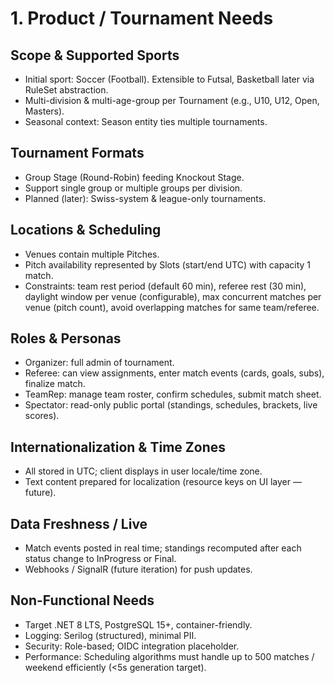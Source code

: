 # 1. Product / Tournament Needs

## Scope & Supported Sports
- Initial sport: Soccer (Football). Extensible to Futsal, Basketball later via RuleSet abstraction.
- Multi-division & multi-age-group per Tournament (e.g., U10, U12, Open, Masters).
- Seasonal context: Season entity ties multiple tournaments.

## Tournament Formats
- Group Stage (Round-Robin) feeding Knockout Stage.
- Support single group or multiple groups per division.
- Planned (later): Swiss-system & league-only tournaments.

## Locations & Scheduling
- Venues contain multiple Pitches.
- Pitch availability represented by Slots (start/end UTC) with capacity 1 match.
- Constraints: team rest period (default 60 min), referee rest (30 min), daylight window per venue (configurable), max concurrent matches per venue (pitch count), avoid overlapping matches for same team/referee.

## Roles & Personas
- Organizer: full admin of tournament.
- Referee: can view assignments, enter match events (cards, goals, subs), finalize match.
- TeamRep: manage team roster, confirm schedules, submit match sheet.
- Spectator: read-only public portal (standings, schedules, brackets, live scores).

## Internationalization & Time Zones
- All stored in UTC; client displays in user locale/time zone.
- Text content prepared for localization (resource keys on UI layer — future).

## Data Freshness / Live
- Match events posted in real time; standings recomputed after each status change to InProgress or Final.
- Webhooks / SignalR (future iteration) for push updates.

## Non-Functional Needs
- Target .NET 8 LTS, PostgreSQL 15+, container-friendly.
- Logging: Serilog (structured), minimal PII.
- Security: Role-based; OIDC integration placeholder.
- Performance: Scheduling algorithms must handle up to 500 matches / weekend efficiently (<5s generation target).
